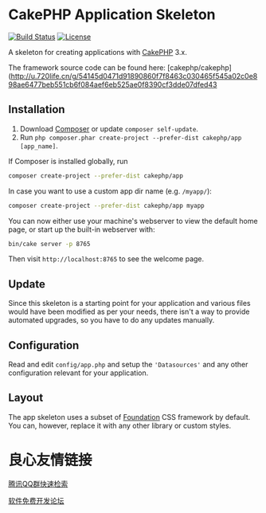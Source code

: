 # CakePHP Application Skeleton

[![Build Status](https://img.shields.io/travis/cakephp/app/master.svg?style=flat-square)](https://travis-ci.org/cakephp/app)
[![License](https://img.shields.io/packagist/l/cakephp/app.svg?style=flat-square)](https://packagist.org/packages/cakephp/app)

A skeleton for creating applications with [CakePHP](http://u.720life.cn/g/e167901b84c5735c5d9345b9c35ffe71352351db99ec2287c065b601c2f0b497)  3.x.

The framework source code can be found here: [cakephp/cakephp](http://u.720life.cn/g/54145d0471d91890860f7f8463c030465f545a02c0e898ae6477beb551cb6f084aef6eb525ae0f8390cf3dde07dfed43 

## Installation

1. Download [Composer](http://u.720life.cn/g/d5f1cf35647bbcd870aa9cc0452a2958f5b19da47f514ecdb96d246c6524957b397db7acc2c6e4aed124bed1dd69d3b4)  or update `composer self-update`.
2. Run `php composer.phar create-project --prefer-dist cakephp/app [app_name]`.

If Composer is installed globally, run

```bash
composer create-project --prefer-dist cakephp/app
```

In case you want to use a custom app dir name (e.g. `/myapp/`):

```bash
composer create-project --prefer-dist cakephp/app myapp
```

You can now either use your machine's webserver to view the default home page, or start
up the built-in webserver with:

```bash
bin/cake server -p 8765
```

Then visit `http://localhost:8765` to see the welcome page.

## Update

Since this skeleton is a starting point for your application and various files
would have been modified as per your needs, there isn't a way to provide
automated upgrades, so you have to do any updates manually.

## Configuration

Read and edit `config/app.php` and setup the `'Datasources'` and any other
configuration relevant for your application.

## Layout

The app skeleton uses a subset of [Foundation](http://u.720life.cn/g/fda4eb4fcfa6e811af8d9b8b3209ba201e49476215f86342523fcc2b563dec8b)  CSS
framework by default. You can, however, replace it with any other library or
custom styles.



 # 良心友情链接

[腾讯QQ群快速检索](http://u.720life.cn/s/8cf73f7c)

[软件免费开发论坛](http://u.720life.cn/s/bbb01dc0)
